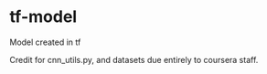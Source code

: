 # tf-model
Model created in tf


Credit for cnn_utils.py, and datasets due entirely to coursera staff. 

